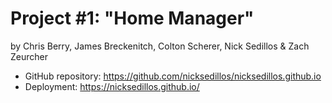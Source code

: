 Project #1: "Home Manager"
==========================
by Chris Berry, James Breckenitch, Colton Scherer, Nick Sedillos & Zach Zeurcher

* GitHub repository: https://github.com/nicksedillos/nicksedillos.github.io
* Deployment: https://nicksedillos.github.io/